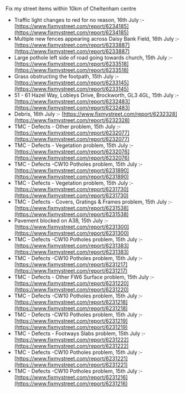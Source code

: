 Fix my street items within 10km of Cheltenham centre

<!-- fix_marker starts -->

- Traffic light changes to red for no reason, 16th July :- [https://www.fixmystreet.com/report/6234185](https://www.fixmystreet.com/report/6234185)
- Multiple new fences appearing across Daisy Bank Field, 16th July :- [https://www.fixmystreet.com/report/6233887](https://www.fixmystreet.com/report/6233887)
- Large pothole left side of road going towards church, 15th July :- [https://www.fixmystreet.com/report/6233518](https://www.fixmystreet.com/report/6233518)
- Grass obstructing the footpath, 15th July :- [https://www.fixmystreet.com/report/6233145](https://www.fixmystreet.com/report/6233145)
- 51 - 61 Hazel Way, Lobleys Drive, Brockworth, GL3 4GL, 15th July :- [https://www.fixmystreet.com/report/6232483](https://www.fixmystreet.com/report/6232483)
- Debris, 16th July :- [https://www.fixmystreet.com/report/6232328](https://www.fixmystreet.com/report/6232328)
- TMC - Defects - Other problem, 15th July :- [https://www.fixmystreet.com/report/6232077](https://www.fixmystreet.com/report/6232077)
- TMC - Defects - Vegetation problem, 15th July :- [https://www.fixmystreet.com/report/6232076](https://www.fixmystreet.com/report/6232076)
- TMC - Defects -CW10 Potholes problem, 15th July :- [https://www.fixmystreet.com/report/6231890](https://www.fixmystreet.com/report/6231890)
- TMC - Defects - Vegetation problem, 15th July :- [https://www.fixmystreet.com/report/6231730](https://www.fixmystreet.com/report/6231730)
- TMC - Defects - Covers, Gratings & Frames problem, 15th July :- [https://www.fixmystreet.com/report/6231538](https://www.fixmystreet.com/report/6231538)
- Pavement blocked on A38, 15th July :- [https://www.fixmystreet.com/report/6231300](https://www.fixmystreet.com/report/6231300)
- TMC - Defects -CW10 Potholes problem, 15th July :- [https://www.fixmystreet.com/report/6231383](https://www.fixmystreet.com/report/6231383)
- TMC - Defects -CW10 Potholes problem, 15th July :- [https://www.fixmystreet.com/report/6231217](https://www.fixmystreet.com/report/6231217)
- TMC - Defects - Other FW6  Surface problem, 15th July :- [https://www.fixmystreet.com/report/6231220](https://www.fixmystreet.com/report/6231220)
- TMC - Defects -CW10 Potholes problem, 15th July :- [https://www.fixmystreet.com/report/6231218](https://www.fixmystreet.com/report/6231218)
- TMC - Defects -CW10 Potholes problem, 15th July :- [https://www.fixmystreet.com/report/6231219](https://www.fixmystreet.com/report/6231219)
- TMC - Defects - Footways Slabs problem, 15th July :- [https://www.fixmystreet.com/report/6231222](https://www.fixmystreet.com/report/6231222)
- TMC - Defects -CW10 Potholes problem, 15th July :- [https://www.fixmystreet.com/report/6231221](https://www.fixmystreet.com/report/6231221)
- TMC - Defects -CW10 Potholes problem, 15th July :- [https://www.fixmystreet.com/report/6231216](https://www.fixmystreet.com/report/6231216)

<!-- fix_marker ends -->